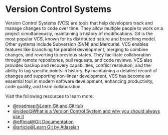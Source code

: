 # Version Control Systems

Version Control Systems (VCS) are tools that help developers track and manage changes to code over time. They allow multiple people to work on a project simultaneously, maintaining a history of modifications. Git is the most popular VCS, known for its distributed nature and branching model. Other systems include Subversion (SVN) and Mercurial. VCS enables features like branching for parallel development, merging to combine changes, and reverting to previous states. They facilitate collaboration through remote repositories, pull requests, and code reviews. VCS also provides backup and recovery capabilities, conflict resolution, and the ability to tag specific points in history. By maintaining a detailed record of changes and supporting non-linear development, VCS has become an essential tool in modern software development, enhancing productivity, code quality, and team collaboration.

Visit the following resources to learn more:

- [@roadmap@Learn Git and GitHub](/git-github)
- [@video@What is a Version Control System and why you should always use it](https://www.youtube.com/watch?v=IeXhYROClZk)
- [@official@Git Documentation](https://git-scm.com/docs)
- [@article@Learn Git by Atlassian](https://www.atlassian.com/git)
